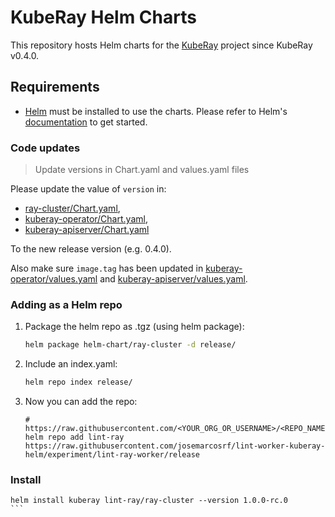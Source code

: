 # KubeRay Helm Charts

This repository hosts Helm charts for the [KubeRay](https://github.com/ray-project/kuberay) project since KubeRay v0.4.0.

## Requirements

 - [Helm](https://helm.sh/) must be installed to use the charts. 
   Please refer to Helm's [documentation](https://helm.sh/docs/) to get started.


### Code updates

> Update versions in Chart.yaml and values.yaml files

Please update the value of `version` in:

 - [ray-cluster/Chart.yaml](https://github.com/josemarcosrf/lint-worker-kuberay-helm/blob/master/helm-chart/ray-cluster/Chart.yaml),
 - [kuberay-operator/Chart.yaml](https://github.com/josemarcosrf/lint-worker-kuberay-helm/blob/master/helm-chart/kuberay-operator/Chart.yaml),
 - [kuberay-apiserver/Chart.yaml](https://github.com/josemarcosrf/lint-worker-kuberay-helm/blob/master/helm-chart/kuberay-apiserver/Chart.yaml)

To the new release version (e.g. 0.4.0).

Also make sure `image.tag` has been updated in [kuberay-operator/values.yaml](https://github.com/josemarcosrf/lint-worker-kuberay-helm/blob/master/helm-chart/kuberay-operator/values.yaml) and [kuberay-apiserver/values.yaml](https://github.com/josemarcosrf/lint-worker-kuberay-helm/blob/master/helm-chart/kuberay-apiserver/values.yaml).


### Adding as a Helm repo


1. Package the helm repo as .tgz (using helm package): 
    ```bash
    helm package helm-chart/ray-cluster -d release/
    ```

2. Include an index.yaml:
    ```bash
    helm repo index release/
    ```

3. Now you can add the repo: 
    ```
    # https://raw.githubusercontent.com/<YOUR_ORG_OR_USERNAME>/<REPO_NAME>/<BRANCH_USUALLY_MASTER>/<RELEASE_DIR>
    helm repo add lint-ray https://raw.githubusercontent.com/josemarcosrf/lint-worker-kuberay-helm/experiment/lint-ray-worker/release
    ```

### Install


``````
helm install kuberay lint-ray/ray-cluster --version 1.0.0-rc.0
```






